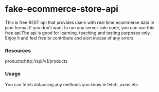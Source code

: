 # fake-ecommerce-store-api
This is free REST api that provides users with real time ecommerce data in json format.If you don't want to run any server side code,
you can use this free api.The api is good for learning, teaching and testing purposes only.
Enjoy it and feel free to contribute and alert incase of any errors

### Resources
products:http://api/v1/products


### Usage
You can fetch datausing any methods you know ie fetch, axios etc
